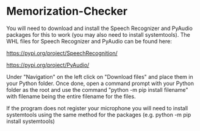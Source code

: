 # Memorization-Checker

You will need to download and install the Speech Recognizer and PyAudio packages for this to work (you may also need to install systemtools). The WHL files for Speech Recognizer and PyAudio can be found here:

https://pypi.org/project/SpeechRecognition/

https://pypi.org/project/PyAudio/

Under "Navigation" on the left click on "Download files" and place them in your Python folder. Once done, open a command prompt with your Python folder as the root and use the command "python -m pip install filename" with filename being the entire filename for the files.

If the program does not register your microphone you will need to install systemtools using the same method for the packages (e.g. python -m pip install systemtools)
